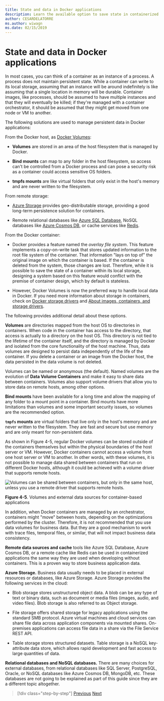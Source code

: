 ```yaml
---
title: State and data in Docker applications
description: Learn the available option to save state in containerized applications.
author: CESARDELATORRE
ms.author: wiwagn
ms.date: 02/15/2019
---
```

# State and data in Docker applications

In most cases, you can think of a container as an instance of a process. A process does not maintain persistent state. While a container can write to its local storage, assuming that an instance will be around indefinitely is like assuming that a single location in memory will be durable. Container images, like processes, should be assumed to have multiple instances and that they will eventually be killed; if they're managed with a container orchestrator, it should be assumed that they might get moved from one node or VM to another.

The following solutions are used to manage persistent data in Docker applications:

From the Docker host, as [Docker Volumes](https://docs.docker.com/engine/admin/volumes/):

- **Volumes** are stored in an area of the host filesystem that is managed by Docker.

- **Bind mounts** can map to any folder in the host filesystem, so access can't be controlled from a Docker process and can pose a security risk as a container could access sensitive OS folders.

- **tmpfs mounts** are like virtual folders that only exist in the host's memory and are never written to the filesystem.

From remote storage:

- [Azure Storage](https://azure.microsoft.com/documentation/services/storage/) provides geo-distributable storage, providing a good long-term persistence solution for containers.

- Remote relational databases like [Azure SQL Database](https://azure.microsoft.com/services/sql-database/), NoSQL databases like [Azure Cosmos DB](https://docs.microsoft.com/azure/cosmos-db/introduction), or cache services like [Redis](https://redis.io/).

From the Docker container:

- Docker provides a feature named the *overlay file system*. This feature implements a copy-on-write task that stores updated information to the root file system of the container. That information "lays on top of" the original image on which the container is based. If the container is deleted from the system, those changes are lost. Therefore, while it is possible to save the state of a container within its local storage, designing a system based on this feature would conflict with the premise of container design, which by default is stateless.

- However, Docker Volumes is now the preferred way to handle local data in Docker. If you need more information about storage in containers, check on [Docker storage drivers](https://docs.docker.com/engine/userguide/storagedriver/) and [About images, containers, and storage drivers](https://docs.docker.com/engine/userguide/storagedriver/imagesandcontainers/).

The following provides additional detail about these options.

**Volumes** are directories mapped from the host OS to directories in containers. When code in the container has access to the directory, that access is actually to a directory on the host OS. This directory is not tied to the lifetime of the container itself, and the directory is managed by Docker and isolated from the core functionality of the host machine. Thus, data volumes are designed to persist data independently of the life of the container. If you delete a container or an image from the Docker host, the data persisted in the data volume is not deleted.

Volumes can be named or anonymous (the default). Named volumes are the evolution of **Data Volume Containers** and make it easy to share data between containers. Volumes also support volume drivers that allow you to store data on remote hosts, among other options.

**Bind mounts** have been available for a long time and allow the mapping of any folder to a mount point in a container. Bind mounts have more limitations than volumes and some important security issues, so volumes are the recommended option.

**`tmpfs` mounts** are virtual folders that live only in the host's memory and are never written to the filesystem. They are fast and secure but use memory and are only meant for non-persistent data.

As shown in Figure 4-5, regular Docker volumes can be stored outside of the containers themselves but within the physical boundaries of the host server or VM. However, Docker containers cannot access a volume from one host server or VM to another. In other words, with these volumes, it is not possible to manage data shared between containers that run on different Docker hosts, although it could be achieved with a volume driver that supports remote hosts.

![Volumes can be shared between containers, but only in the same host, unless you use a remote driver that supports remote hosts. ](./media/image5.png)

**Figure 4-5**. Volumes and external data sources for container-based applications

In addition, when Docker containers are managed by an orchestrator, containers might "move" between hosts, depending on the optimizations performed by the cluster. Therefore, it is not recommended that you use data volumes for business data. But they are a good mechanism to work with trace files, temporal files, or similar, that will not impact business data consistency.

**Remote data sources and cache** tools like Azure SQL Database, Azure Cosmos DB, or a remote cache like Redis can be used in containerized applications the same way they are used when developing without containers. This is a proven way to store business application data.

**Azure Storage.** Business data usually needs to be placed in external resources or databases, like Azure Storage. Azure Storage provides the following services in the cloud:

- Blob storage stores unstructured object data. A blob can be any type of text or binary data, such as document or media files (images, audio, and video files). Blob storage is also referred to as Object storage.

- File storage offers shared storage for legacy applications using the standard SMB protocol. Azure virtual machines and cloud services can share file data across application components via mounted shares. On-premises applications can access file data in a share via the File Service REST API.

- Table storage stores structured datasets. Table storage is a NoSQL key-attribute data store, which allows rapid development and fast access to large quantities of data.

**Relational databases and NoSQL databases.** There are many choices for external databases, from relational databases like SQL Server, PostgreSQL, Oracle, or NoSQL databases like Azure Cosmos DB, MongoDB, etc. These databases are not going to be explained as part of this guide since they are a different topic altogether.

>[!div class="step-by-step"]
>[Previous](monolithic-applications.md)
>[Next](soa-applications.md)

